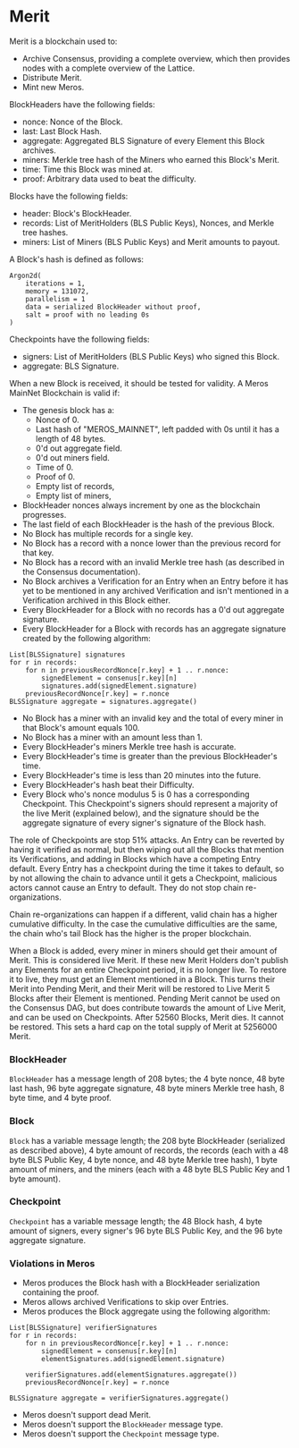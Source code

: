 # Merit

Merit is a blockchain used to:

- Archive Consensus, providing a complete overview, which then provides nodes with a complete overview of the Lattice.
- Distribute Merit.
- Mint new Meros.

BlockHeaders have the following fields:

- nonce: Nonce of the Block.
- last: Last Block Hash.
- aggregate: Aggregated BLS Signature of every Element this Block archives.
- miners: Merkle tree hash of the Miners who earned this Block's Merit.
- time: Time this Block was mined at.
- proof: Arbitrary data used to beat the difficulty.

Blocks have the following fields:

- header: Block's BlockHeader.
- records: List of MeritHolders (BLS Public Keys), Nonces, and Merkle tree hashes.
- miners: List of Miners (BLS Public Keys) and Merit amounts to payout.

A Block's hash is defined as follows:

```
Argon2d(
    iterations = 1,
    memory = 131072,
    parallelism = 1
    data = serialized BlockHeader without proof,
    salt = proof with no leading 0s
)
```

Checkpoints have the following fields:

- signers: List of MeritHolders (BLS Public Keys) who signed this Block.
- aggregate: BLS Signature.

When a new Block is received, it should be tested for validity. A Meros MainNet Blockchain is valid if:

- The genesis block has a:
	-  Nonce of 0.
	-  Last hash of "MEROS_MAINNET", left padded with 0s until it has a length of 48 bytes.
	-  0'd out aggregate field.
	-  0'd out miners field.
	-  Time of 0.
	-  Proof of 0.
	-  Empty list of records,
	-  Empty list of miners,
- BlockHeader nonces always increment by one as the blockchain progresses.
- The last field of each BlockHeader is the hash of the previous Block.
- No Block has multiple records for a single key.
- No Block has a record with a nonce lower than the previous record for that key.
- No Block has a record with an invalid Merkle tree hash (as described in the Consensus documentation).
- No Block archives a Verification for an Entry when an Entry before it has yet to be mentioned in any archived Verification and isn't mentioned in a Verification archived in this Block either.
- Every BlockHeader for a Block with no records has a 0'd out aggregate signature.
- Every BlockHeader for a Block with records has an aggregate signature created by the following algorithm:

```
List[BLSSignature] signatures
for r in records:
	for n in previousRecordNonce[r.key] + 1 .. r.nonce:
    	signedElement = consenus[r.key][n]
        signatures.add(signedElement.signature)
    previousRecordNonce[r.key] = r.nonce
BLSSignature aggregate = signatures.aggregate()
```

- No Block has a miner with an invalid key and the total of every miner in that Block's amount equals 100.
- No Block has a miner with an amount less than 1.
- Every BlockHeader's miners Merkle tree hash is accurate.
- Every BlockHeader's time is greater than the previous BlockHeader's time.
- Every BlockHeader's time is less than 20 minutes into the future.
- Every BlockHeader's hash beat their Difficulty.
- Every Block who's nonce modulus 5 is 0 has a corresponding Checkpoint. This Checkpoint's signers should represent a majority of the live Merit (explained below), and the signature should be the aggregate signature of every signer's signature of the Block hash.

The role of Checkpoints are stop 51% attacks. An Entry can be reverted by having it verified as normal, but then wiping out all the Blocks that mention its Verifications, and adding in Blocks which have a competing Entry default. Every Entry has a checkpoint during the time it takes to default, so by not allowing the chain to advance until it gets a Checkpoint, malicious actors cannot cause an Entry to default. They do not stop chain re-organizations.

Chain re-organizations can happen if a different, valid chain has a higher cumulative difficulty. In the case the cumulative difficulties are the same, the chain who's tail Block has the higher is the proper blockchain.

When a Block is added, every miner in miners should get their amount of Merit. This is considered live Merit. If these new Merit Holders don't publish any Elements for an entire Checkpoint period, it is no longer live. To restore it to live, they must get an Element mentioned in a Block. This turns their Merit into Pending Merit, and their Merit will be restored to Live Merit 5 Blocks after their Element is mentioned. Pending Merit cannot be used on the Consensus DAG, but does contribute towards the amount of Live Merit, and can be used on Checkpoints. After 52560 Blocks, Merit dies. It cannot be restored. This sets a hard cap on the total supply of Merit at 5256000 Merit.

### BlockHeader

`BlockHeader` has a message length of 208 bytes; the 4 byte nonce, 48 byte last hash, 96 byte aggregate signature, 48 byte miners Merkle tree hash, 8 byte time, and 4 byte proof.

### Block

`Block` has a variable message length; the 208 byte BlockHeader (serialized as described above), 4 byte amount of records, the records (each with a 48 byte BLS Public Key, 4 byte nonce, and 48 byte Merkle tree hash), 1 byte amount of miners, and the miners (each with a 48 byte BLS Public Key and 1 byte amount).

### Checkpoint

`Checkpoint` has a variable message length; the 48 Block hash, 4 byte amount of signers, every signer's 96 byte BLS Public Key, and the 96 byte aggregate signature.

### Violations in Meros

- Meros produces the Block hash with a BlockHeader serialization containing the proof.
- Meros allows archived Verifications to skip over Entries.
- Meros produces the Block aggregate using the following algorithm:

```
List[BLSSignature] verifierSignatures
for r in records:
	for n in previousRecordNonce[r.key] + 1 .. r.nonce:
    	signedElement = consenus[r.key][n]
        elementSignatures.add(signedElement.signature)

    verifierSignatures.add(elementSignatures.aggregate())
    previousRecordNonce[r.key] = r.nonce

BLSSignature aggregate = verifierSignatures.aggregate()
```

- Meros doesn't support dead Merit.
- Meros doesn't support the `BlockHeader` message type.
- Meros doesn't support the `Checkpoint` message type.
